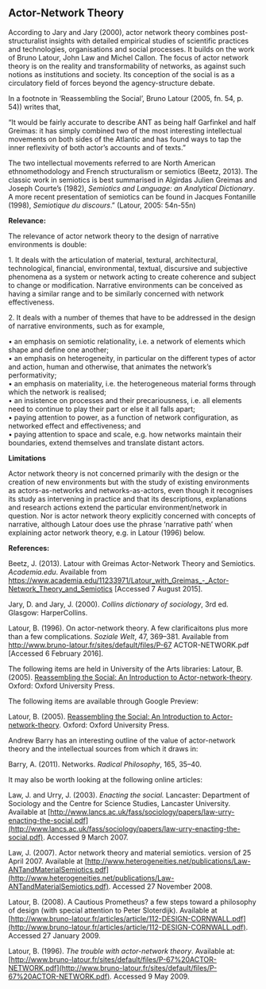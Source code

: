 ## Actor-Network Theory

According to Jary and Jary (2000), actor network theory combines post-structuralist insights with detailed empirical studies of scientific practices and technologies, organisations and social processes. It builds on the work of Bruno Latour, John Law and Michel Callon. The focus of actor network theory is on the reality and transformability of networks, as against such notions as institutions and society. Its conception of the social is as a circulatory field of forces beyond the agency-structure debate.

In a footnote in ‘Reassembling the Social’, Bruno Latour (2005, fn. 54, p. 54)) writes that,

“It would be fairly accurate to describe ANT as being half Garfinkel and half Greimas: it has simply combined two of the most interesting intellectual movements on both sides of the Atlantic and has found ways to tap the inner reflexivity of both actor’s accounts and of texts.”

The two intellectual movements referred to are North American ethnomethodology and French structuralism or semiotics (Beetz, 2013). The classic work in semiotics is best summarised in Algirdas Julien Greimas and Joseph Courte’s (1982), _Semiotics and Language: an Analytical Dictionary_. A more recent presentation of semiotics can be found in Jacques Fontanille (1998), _Semiotique du discours_.” (Latour, 2005: 54n-55n)

**Relevance:**

The relevance of actor network theory to the design of narrative environments is double:

1\. It deals with the articulation of material, textural, architectural, technological, financial, environmental, textual, discursive and subjective phenomena as a system or network acting to create coherence and subject to change or modification. Narrative environments can be conceived as having a similar range and to be similarly concerned with network effectiveness.

2\. It deals with a number of themes that have to be addressed in the design of narrative environments, such as for example,

• an emphasis on semiotic relationality, i.e. a network of elements which shape and define one another;  
• an emphasis on heterogeneity, in particular on the different types of actor and action, human and otherwise, that animates the network’s performativity;  
• an emphasis on materiality, i.e. the heterogeneous material forms through which the network is realised;  
• an insistence on processes and their precariousness, i.e. all elements need to continue to play their part or else it all falls apart;  
• paying attention to power, as a function of network configuration, as networked effect and effectiveness; and  
• paying attention to space and scale, e.g. how networks maintain their boundaries, extend themselves and translate distant actors.

**Limitations**

Actor network theory is not concerned primarily with the design or the creation of new environments but with the study of existing environments as actors-as-networks and networks-as-actors, even though it recognises its study as intervening in practice and that its descriptions, explanations and research actions extend the particular environment/network in question. Nor is actor network theory explicitly concerned with concepts of narrative, although Latour does use the phrase ‘narrative path’ when explaining actor network theory, e.g. in Latour (1996) below.

**References:**

Beetz, J. (2013). Latour with Greimas Actor-Network Theory and Semiotics. _Academia.edu_. Available from https://www.academia.edu/11233971/Latour_with_Greimas_-_Actor-Network_Theory_and_Semiotics [Accessed 7 August 2015].

Jary, D. and Jary, J. (2000). _Collins dictionary of sociology_, 3rd ed. Glasgow: HarperCollins.

Latour, B. (1996). On actor-network theory. A few clarificaitons plus more than a few complications. _Soziale Welt_, 47, 369–381\. Available from http://www.bruno-latour.fr/sites/default/files/P-67 ACTOR-NETWORK.pdf [Accessed 6 February 2016].

The following items are held in University of the Arts libraries: Latour, B. (2005). [Reassembling the Social: An Introduction to Actor-network-theory](http://voyager.arts.ac.uk/cgi-bin/Pwebrecon.cgi?DB=local&BBID=286778). Oxford: Oxford University Press.

The following items are available through Google Preview:

Latour, B. (2005). [Reassembling the Social: An Introduction to Actor-network-theory](http://www.google.com/books?id=Pdr6jbCGORsC&printsec=frontcover&rview=1). Oxford: Oxford University Press.

Andrew Barry has an interesting outline of the value of actor-network theory and the intellectual sources from which it draws in:

Barry, A. (2011). Networks. _Radical Philosophy_, 165, 35–40.

It may also be worth looking at the following online articles:

Law, J. and Urry, J. (2003). _Enacting the social._ Lancaster: Department of Sociology and the Centre for Science Studies, Lancaster University. Available at [http://www.lancs.ac.uk/fass/sociology/papers/law-urry-enacting-the-social.pdf](http://www.lancs.ac.uk/fass/sociology/papers/law-urry-enacting-the-social.pdf). Accessed 9 March 2007.

Law, J. (2007). Actor network theory and material semiotics. version of 25 April 2007\. Available at [http://www.heterogeneities.net/publications/Law-ANTandMaterialSemiotics.pdf](http://www.heterogeneities.net/publications/Law-ANTandMaterialSemiotics.pdf). Accessed 27 November 2008.

Latour, B. (2008). A Cautious Prometheus? a few steps toward a philosophy of design (with special attention to Peter Sloterdijk). Available at [http://www.bruno-latour.fr/articles/article/112-DESIGN-CORNWALL.pdf](http://www.bruno-latour.fr/articles/article/112-DESIGN-CORNWALL.pdf). Accessed 27 January 2009.

Latour, B. (1996). _The trouble with actor-network theory_. Available at: [http://www.bruno-latour.fr/sites/default/files/P-67%20ACTOR-NETWORK.pdf](http://www.bruno-latour.fr/sites/default/files/P-67%20ACTOR-NETWORK.pdf). Accessed 9 May 2009.
